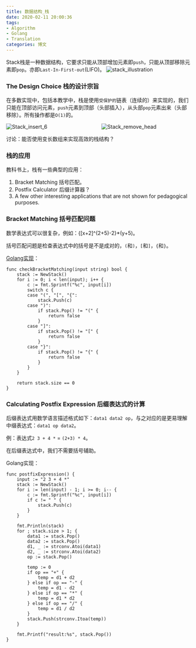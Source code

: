 ```yaml
---
title: 数据结构_栈
date: 2020-02-11 20:00:36
tags: 
- Algorithm
- Golang
- Translation
categories: 博文
---
```

Stack栈是一种数据结构，它要求只能从顶部增加元素即`push`，只能从顶部移除元素即`pop`。亦即`Last-In-First-out`(LIFO)。
![stack_illustration](/images/ds/stack_illustration.png)

<!--more-->

### The Design Choice 栈的设计宗旨
在多数实现中，包括本教学中，栈是使用`受保护的`链表（连续的）来实现的，我们只能在顶部访问元素，`push`元素到顶部（头部插入），从头部`pop`元素出来（头部移除）。所有操作都是`O(1)`的。
<div style="display:flex;flex-direction: row;"><div style="display:inline-block;width:98%;margin-right:1em;"><img src="/images/ds/Stack_insert_6.gif" alt="Stack_insert_6" /></div><div style="display:inline-block;width:98%;"><img src="/images/ds/Stack_remove_head.gif" alt="Stack_remove_head" /></div></div>

讨论：能否使用变长数组来实现高效的栈结构？

### 栈的应用
教科书上，栈有一些典型的应用：
1. Bracket Matching 括号匹配。
2. Postfix Calculator 后缀计算器？
3. A few other interesting applications that are not shown for pedagogical purposes.

### Bracket Matching 括号匹配问题
数学表达式可以很复杂，例如：{[x+2]^(2+5)-2}*(y+5)。

括号匹配问题是检查表达式中的括号是不是成对的，`(`和`)`，`[`和`]`，`{`和`}`。

[Golang实现](https://gist.github.com/straysh/92546c0d2e8659b5579ff7b6fe4286ff)：
```golang
func checkBracketMatching(input string) bool {
    stack := NewStack()
    for i := 0; i < len(input); i++ {
        c := fmt.Sprintf("%c", input[i])
        switch c {
        case "(", "[", "{":
            stack.Push(c)
        case ")":
            if stack.Pop() != "(" {
                return false
            }
        case "]":
            if stack.Pop() != "[" {
                return false
            }
        case "}":
            if stack.Pop() != "{" {
                return false
            }
        }
    }

    return stack.size == 0
}
```

### Calculating Postfix Expression 后缀表达式的计算
后缀表达式用数学语言描述格式如下：`data1 data2 op`，与之对应的是更易理解中缀表达式：`data1 op data2`。

例：表达式`2 3 + 4 *` = `(2+3) * 4`。

在后缀表达式中，我们不需要括号辅助。

Golang实现：
```golang
func postfixExpression() {
    input := "2 3 + 4 *"
    stack := NewStack()
    for i := len(input) - 1; i >= 0; i-- {
        c := fmt.Sprintf("%c", input[i])
        if c != " " {
            stack.Push(c)
        }
    }

    fmt.Println(stack)
    for ; stack.size > 1; {
        data1 := stack.Pop()
        data2 := stack.Pop()
        d1, _ := strconv.Atoi(data1)
        d2, _ := strconv.Atoi(data2)
        op := stack.Pop()

        temp := 0
        if op == "+" {
            temp = d1 + d2
        } else if op == "-" {
            temp = d1 - d2
        } else if op == "*" {
            temp = d1 * d2
        } else if op == "/" {
            temp = d1 / d2
        }
        stack.Push(strconv.Itoa(temp))
    }

    fmt.Printf("result:%s", stack.Pop())
}
```
